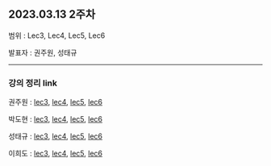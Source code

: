 ## 2023.03.13 2주차

범위 : Lec3, Lec4, Lec5, Lec6

발표자 : 권주원, 성태규

---
### 강의 정리 link

권주원 : [lec3](https://velog.io/@hodupython/Lec-3.-Multiplication-and-Inverse-Matrices), [lec4](https://well-catsup-c9c.notion.site/Lec-4-Factorization-A-LU-3d27d9ce62f9413d915d99f1ffeec603), [lec5](https://well-catsup-c9c.notion.site/Lec-5-Transposes-Permutations-Spaces-R-n-0156ab59594c4ad0a86ebd3d83367baa), [lec6](https://well-catsup-c9c.notion.site/Lec-6-Column-Space-and-Nullspace-1b9cec378641402587c08fdd8ab76edd)

박도현 : [lec3](https://dohlab.tistory.com/6), [lec4](https://dohlab.tistory.com/7), [lec5](https://dohlab.tistory.com/8), [lec6](https://dohlab.tistory.com/9)

성태규 : [lec3](), [lec4](), [lec5](https://velog.io/@tag_you/선형대수학-5장), [lec6](https://velog.io/@tag_you/선형대수학-6장)

이희도 : [lec3](https://acoustic-nasturtium-0b2.notion.site/Linear-algebra-lecture3-578a7af1f7dc4ba384066345fa5d1994), [lec4](https://acoustic-nasturtium-0b2.notion.site/Linear-algebra-lecture4-3e2238ec8cfc4d36831a3a35aabecebe), [lec5](https://acoustic-nasturtium-0b2.notion.site/Linear-algebra-lecture5-0d6a52f8a9b949df91671366981b9223), [lec6](https://acoustic-nasturtium-0b2.notion.site/Linear-algebra-lecture6-360e8ac1c81343259ae98edaa29fdbb8)
